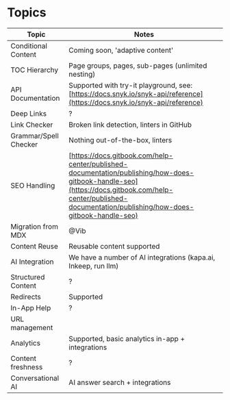 # Topics

| Topic                 | Notes                                                                                                                                                                                                      |
| --------------------- | ---------------------------------------------------------------------------------------------------------------------------------------------------------------------------------------------------------- |
| Conditional Content   | Coming soon, 'adaptive content'                                                                                                                                                                            |
| TOC Hierarchy         | Page groups, pages, sub-pages (unlimited nesting)                                                                                                                                                          |
| API Documentation     | Supported with try-it playground, see: [https://docs.snyk.io/snyk-api/reference](https://docs.snyk.io/snyk-api/reference)                                                                                  |
| Deep Links            | ?                                                                                                                                                                                                          |
| Link Checker          | Broken link detection, linters in GitHub                                                                                                                                                                   |
| Grammar/Spell Checker | Nothing out-of-the-box, linters                                                                                                                                                                            |
| SEO Handling          | [https://docs.gitbook.com/help-center/published-documentation/publishing/how-does-gitbook-handle-seo](https://docs.gitbook.com/help-center/published-documentation/publishing/how-does-gitbook-handle-seo) |
| Migration from MDX    | @Vib                                                                                                                                                                                                       |
| Content Reuse         | Reusable content supported                                                                                                                                                                                 |
| AI Integration        | We have a number of AI integrations (kapa.ai, Inkeep, run llm)                                                                                                                                             |
| Structured Content    | ?                                                                                                                                                                                                          |
| Redirects             | Supported                                                                                                                                                                                                  |
| In-App Help           | ?                                                                                                                                                                                                          |
| URL management        |                                                                                                                                                                                                            |
| Analytics             | Supported, basic analytics in-app + integrations                                                                                                                                                           |
| Content freshness     | ?                                                                                                                                                                                                          |
| Conversational AI     | AI answer search + integrations                                                                                                                                                                            |

